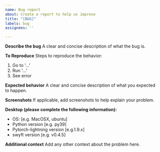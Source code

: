 ```yaml
---
name: Bug report
about: Create a report to help us improve
title: "[BUG]"
labels: bug
assignees: ''

---
```


**Describe the bug**
A clear and concise description of what the bug is.

**To Reproduce**
Steps to reproduce the behavior:
1. Go to '...'
2. Run '...'
3. See error

**Expected behavior**
A clear and concise description of what you expected to happen.

**Screenshots**
If applicable, add screenshots to help explain your problem.

**Desktop (please complete the following information):**
 - OS: [e.g. MacOSX, ubuntu]
 - Python version [e.g. py39]
 - Pytorch-lightning version [e.g.1.9.x]
 - swyft version [e.g. v0.4.5] 

**Additional context**
Add any other context about the problem here.
